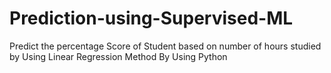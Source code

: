 # Prediction-using-Supervised-ML
Predict the percentage Score of Student based on number of hours studied by Using Linear Regression Method By Using Python
